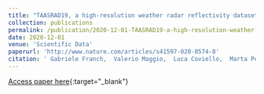 ```yaml
---
title: "TAASRAD19, a high-resolution weather radar reflectivity dataset for precipitation nowcasting"
collection: publications
permalink: /publication/2020-12-01-TAASRAD19-a-high-resolution-weather-radar-reflectivity-dataset-for-precipitation-nowcasting
date: 2020-12-01
venue: 'Scientific Data'
paperurl: 'http://www.nature.com/articles/s41597-020-0574-8'
citation: ' Gabriele Franch,  Valerio Maggio,  Luca Coviello,  Marta Pendesini,  Giuseppe Jurman,  Cesare Furlanello, &quot;TAASRAD19, a high-resolution weather radar reflectivity dataset for precipitation nowcasting.&quot; Scientific Data, 2020.'
---
```

[Access paper here](http://www.nature.com/articles/s41597-020-0574-8){:target="_blank"}
